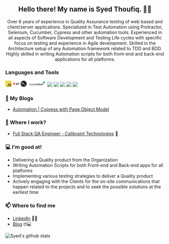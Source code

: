 <h2 align="center">Hello there! My name is Syed Thoufiq. 👋🤓</h2>
<p align="center">Over 6 years of experience in Quality Assurance testing of web based and client/server applications. Specialized in Test Automation using Protractor, Selenium, Cucumber, Cypress and other automation tools. Experienced in all aspects of Software Development and Testing Life cycles with specific focus on testing and experience in Agile development. Skilled in the Architecture setup of any Automation framework related to TDD and BDD. Highly skilled in writing Automation scripts for both front-end and back-end applications for all platforms.

### Languages and Tools
<code><img height="20" src="https://raw.githubusercontent.com/github/explore/80688e429a7d4ef2fca1e82350fe8e3517d3494d/topics/javascript/javascript.png"></code>
<code><img height="20" src="https://raw.githubusercontent.com/github/explore/80688e429a7d4ef2fca1e82350fe8e3517d3494d/topics/git/git.png"></code>
<code><img height="20" src="https://raw.githubusercontent.com/github/explore/80688e429a7d4ef2fca1e82350fe8e3517d3494d/topics/terminal/terminal.png"></code>
<code><img height="20" src="https://raw.githubusercontent.com/cucumber-ltd/brand/master/images/png/notm/cucumber-black/cucumber-black-128.png"></code>
<code><img height="20" src="https://cloud.githubusercontent.com/assets/1268976/20607953/d7ae489c-b24a-11e6-9cc4-91c6c74c5e88.png"></code>
<code><img height="20" src="https://miro.medium.com/max/936/0*wplsPRazEs_O-ec0"></code>
<code><img height="20" src="https://avatars3.githubusercontent.com/u/10251060?s=200&v=4"></code>
<code><img height="20" src="https://upload.wikimedia.org/wikipedia/commons/9/9f/Selenium_logo.svg"></code>
<code><img height="20" src="https://1000logos.net/wp-content/uploads/2020/09/Java-Logo-500x313.png"></code>



### 📰 My Blogs
<!-- BLOG-POST-LIST:START -->
- [Automation | Cypress with Page Object Model](https://medium.com/@syedth.thoufiq/cypress-with-page-object-model-2e8ef793e258?source=your_stories_page)

### 💼 Where I work?
- [Full Stack QA Engineer - Calibraint Technologies](https://www.calibraint.com) 💼 

### 💻 I'm good at!
- Delivering a Quality product from the Organization
- Writing Automation Scripts for both Front-end and Back-end apps for all platforms
- Implementing various testing strategies to deliver a Quality product
- Actively engaging with the Clients for the on-site communications that happen related to the projects and to seek the possible solutions at the earliest time

### 📫 Where to find me
- [LinkedIn](https://www.linkedin.com/in/syed-thoufiq-4aba57107/) 👨💼
- [Blog](https://medium.com/@syedth.thoufiq) 🤓💻

![Syed's github stats](https://github-readme-stats.vercel.app/api?username=syedth&show_icons=true&theme=gruvbox)

